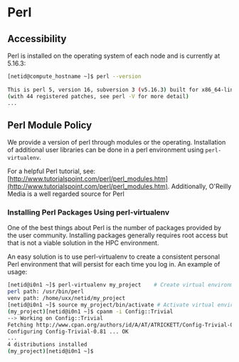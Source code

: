 # Perl

## Accessibility


Perl is installed on the operating system of each node and is currently at 5.16.3: 

```bash
[netid@compute_hostname ~]$ perl --version
 
This is perl 5, version 16, subversion 3 (v5.16.3) built for x86_64-linux-thread-multi
(with 44 registered patches, see perl -V for more detail)
...
```

## Perl Module Policy

We provide a version of perl through modules or the operating. Installation of additional user libraries can be done in a perl environment using ```perl-virtualenv```.

For a helpful Perl tutorial, see: [http://www.tutorialspoint.com/perl/perl_modules.htm](http://www.tutorialspoint.com/perl/perl_modules.htm). Additionally, O'Reilly Media is a well regarded source for Perl 

### Installing Perl Packages Using perl-virtualenv

One of the best things about Perl is the number of packages provided by the user community. Installing packages generally requires root access but that is not a viable solution in the HPC environment.

An easy solution is to use perl-virtualenv to create a consistent personal Perl environment that will persist for each time you log in. An example of usage:

```bash
[netid@i0n1 ~]$ perl-virtualenv my_project    # Create virtual environment
perl path: /usr/bin/perl
venv path: /home/uxx/netid/my_project
[netid@i0n1 ~]$ source my_project/bin/activate # Activate virtual environment
(my_project)[netid@i0n1 ~]$ cpanm -i Config::Trivial
--> Working on Config::Trivial
Fetching http://www.cpan.org/authors/id/A/AT/ATRICKETT/Config-Trivial-0.81.tar.gz ... OK
Configuring Config-Trivial-0.81 ... OK
...
4 distributions installed
(my_project)[netid@i0n1 ~]$
```